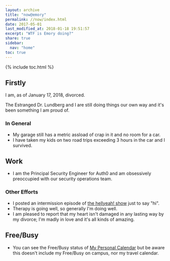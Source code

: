 ```yaml
---
layout: archive
title: "now@emory"
permalink: //now/index.html
date: 2017-05-01
last_modified_at: 2018-01-18 19:51:57
excerpt: "WTF is Emory doing?"
share: true
sidebar:
  nav: "home"
toc: true
---
```


{% include toc.html %}

## Firstly

I am, as of January 17, 2018, divorced.

The Estranged Dr. Lundberg and I are still doing things our own way and it's been something I am proud of.

### In General

- My garage still has a metric assload of crap in it and no room for a car. 
- I have taken my kids on two road trips exceeding 3 hours in the car and I survived.

## Work

- I am the Principal Security Engineer for Auth0 and am obsessively preoccupied with our security operations team.
 
### Other Efforts

- I posted an intermission episode of [the hellyeah! show](http://show.hellyeah.com/) just to say "hi".
- Therapy is going well, so generally I'm doing well. 
- I am pleased to report that my heart isn't damaged in any lasting way by my divorce; I'm madly in love and it's all kinds of amazing.

## Free/Busy

* You can see the Free/Busy status of [My Personal Calendar](https://calendar.google.com/calendar/ical/emory%40hellyeah.com/public/basic.ics) but be aware this doesn't include my Free/Busy on campus, nor my travel calendar.

